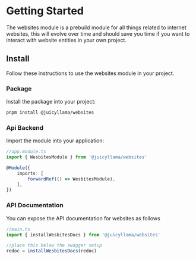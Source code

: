 # Getting Started

The websites module is a prebuild module for all things related to internet websites, this will evolve over time and should save you time if you want to interact with website entities in your own project.

## Install

Follow these instructions to use the websites module in your project.

### Package

Install the package into your project:

```bash
pnpm install @juicyllama/websites
```

### Api Backend

Import the module into your application:

```typescript
//app.module.ts
import { WesbitesModule } from '@juicyllama/websites'

@Module({
	imports: [
		forwardRef(() => WesbitesModule),
	],
})
```

### API Documentation

You can expose the API documentation for websites as follows

```typescript
//main.ts
import { installWesbitesDocs } from '@juicyllama/websites'

//place this below the swagger setup
redoc = installWesbitesDocs(redoc)
```